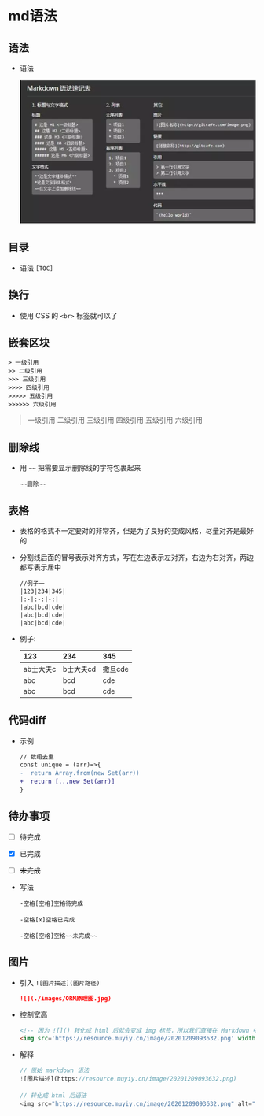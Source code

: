 # md语法

## 语法

+ 语法

    ![md语法](image/md语法.png)

## 目录

+ 语法
    `[TOC]`

## 换行

+ 使用 CSS 的 `<br>` 标签就可以了

## 嵌套区块

```纯文本
> 一级引用
>> 二级引用
>>> 三级引用
>>>> 四级引用
>>>>> 五级引用
>>>>>> 六级引用
```

> 一级引用
> 二级引用
> 三级引用
> 四级引用
> 五级引用
> 六级引用

## 删除线

+ 用 `~~` 把需要显示删除线的字符包裹起来

    ```text
    ~~删除~~
    ```

## 表格

+ 表格的格式不一定要对的非常齐，但是为了良好的变成风格，尽量对齐是最好的

+ 分割线后面的冒号表示对齐方式，写在左边表示左对齐，右边为右对齐，两边都写表示居中

    ```text
    //例子一
    |123|234|345|
    |:-|:-:|-:|
    |abc|bcd|cde|
    |abc|bcd|cde|
    |abc|bcd|cde|
    ```

+ 例子:

    | 123    | 234    | 345   |
    | ------ | ------ | ----- |
    | ab士大夫c | b士大夫cd | 撒旦cde |
    | abc    | bcd    | cde   |
    | abc    | bcd    | cde   |

## 代码diff

+ 示例

    ```diff
    // 数组去重
    const unique = (arr)=>{
    -  return Array.from(new Set(arr))
    +  return [...new Set(arr)]
    }
    ```

## 待办事项

+ [ ] 待完成

+ [x] 已完成

+ [ ] ~~未完成~~

+ 写法

    ```纯文本
    -空格[空格]空格待完成

    -空格[x]空格已完成

    -空格[空格]空格~~未完成~~
    ```

## 图片

+ 引入 `![图片描述](图片路径)`

    ```markdown
    ![](./images/ORM原理图.jpg)
    ```

+ 控制宽高

    ```html
    <!-- 因为 ![]() 转化成 html 后就会变成 img 标签，所以我们直接在 Markdown 中写 img 标签并且加上宽高就可以了 -->
    <img src='https://resource.muyiy.cn/image/20201209093632.png' width=40%/>
    ```

+ 解释

    ```js
    // 原始 markdown 语法
    ![图片描述](https://resource.muyiy.cn/image/20201209093632.png)

    // 转化成 html 后语法
    <img src="https://resource.muyiy.cn/image/20201209093632.png" alt="图片描述">
    ```
